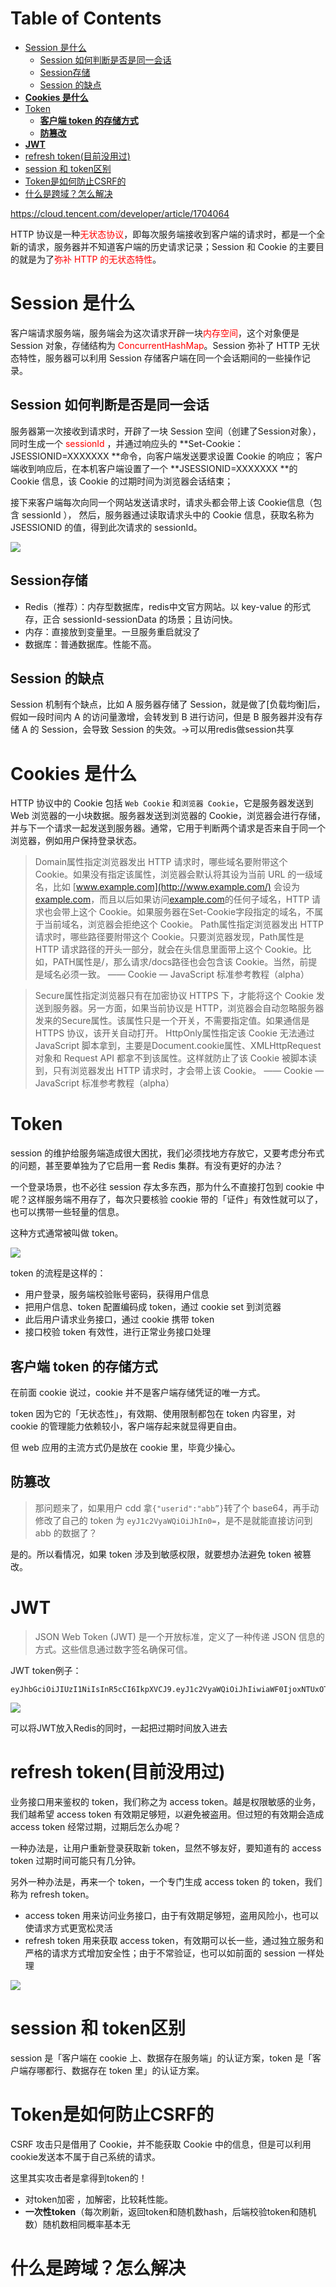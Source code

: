 # Table of Contents

* [Session 是什么](#session-是什么)
  * [Session 如何判断是否是同一会话](#session-如何判断是否是同一会话)
  * [Session存储](#session存储)
  * [Session 的缺点](#session-的缺点)
* [**Cookies 是什么**](#cookies-是什么)
* [Token](#token)
  * [**客户端 token 的存储方式**](#客户端-token-的存储方式)
  * [**防篡改**](#防篡改)
* [**JWT**](#jwt)
* [refresh token(目前没用过)](#refresh-token目前没用过)
* [session 和 token区别](#session-和-token区别)
* [Token是如何防止CSRF的](#token是如何防止csrf的)
* [什么是跨域？怎么解决](#什么是跨域怎么解决)



https://cloud.tencent.com/developer/article/1704064


HTTP 协议是一种<font color=red>无状态协议</font>，即每次服务端接收到客户端的请求时，都是一个全新的请求，服务器并不知道客户端的历史请求记录；Session 和 Cookie 的主要目的就是为了<font color=red>弥补 HTTP 的无状态特性</font>。

# Session 是什么

客户端请求服务端，服务端会为这次请求开辟一块<font color=red>内存空间</font>，这个对象便是 Session 对象，存储结构为<font color=red> ConcurrentHashMap</font>。Session 弥补了 HTTP 无状态特性，服务器可以利用 Session 存储客户端在同一个会话期间的一些操作记录。

## Session 如何判断是否是同一会话

服务器第一次接收到请求时，开辟了一块 Session 空间（创建了Session对象），同时生成一个 <font color=red>sessionId</font> ，并通过响应头的 **Set-Cookie：JSESSIONID=XXXXXXX **命令，向客户端发送要求设置 Cookie 的响应； 客户端收到响应后，在本机客户端设置了一个 **JSESSIONID=XXXXXXX **的 Cookie 信息，该 Cookie 的过期时间为浏览器会话结束；

接下来客户端每次向同一个网站发送请求时，请求头都会带上该 Cookie信息（包含 sessionId ）， 然后，服务器通过读取请求头中的 Cookie 信息，获取名称为 JSESSIONID 的值，得到此次请求的 sessionId。



![](.images/v2-18bd4826103a35c3ef4d99742ad1bd12_720w.jpg)



## Session存储

- Redis（推荐）：内存型数据库，redis中文官方网站。以 key-value 的形式存，正合 sessionId-sessionData 的场景；且访问快。
- 内存：直接放到变量里。一旦服务重启就没了
- 数据库：普通数据库。性能不高。

## Session 的缺点

Session 机制有个缺点，比如 A 服务器存储了 Session，就是做了[负载均衡]后，假如一段时间内 A 的访问量激增，会转发到 B 进行访问，但是 B 服务器并没有存储 A 的 Session，会导致 Session 的失效。->可以用redis做session共享



# **Cookies 是什么**



HTTP 协议中的 Cookie 包括 `Web Cookie` 和`浏览器 Cookie`，它是服务器发送到 Web 浏览器的一小块数据。服务器发送到浏览器的 Cookie，浏览器会进行存储，并与下一个请求一起发送到服务器。通常，它用于判断两个请求是否来自于同一个浏览器，例如用户保持登录状态。



> Domain属性指定浏览器发出 HTTP 请求时，哪些域名要附带这个 Cookie。如果没有指定该属性，浏览器会默认将其设为当前 URL 的一级域名，比如 [www.example.com](http://www.example.com/) 会设为 [example.com](http://example.com/)，而且以后如果访问[example.com](http://example.com/)的任何子域名，HTTP 请求也会带上这个 Cookie。如果服务器在Set-Cookie字段指定的域名，不属于当前域名，浏览器会拒绝这个 Cookie。
> Path属性指定浏览器发出 HTTP 请求时，哪些路径要附带这个 Cookie。只要浏览器发现，Path属性是 HTTP 请求路径的开头一部分，就会在头信息里面带上这个 Cookie。比如，PATH属性是/，那么请求/docs路径也会包含该 Cookie。当然，前提是域名必须一致。
> —— Cookie — JavaScript 标准参考教程（alpha）



> Secure属性指定浏览器只有在加密协议 HTTPS 下，才能将这个 Cookie 发送到服务器。另一方面，如果当前协议是 HTTP，浏览器会自动忽略服务器发来的Secure属性。该属性只是一个开关，不需要指定值。如果通信是 HTTPS 协议，该开关自动打开。
> HttpOnly属性指定该 Cookie 无法通过 JavaScript 脚本拿到，主要是Document.cookie属性、XMLHttpRequest对象和 Request API 都拿不到该属性。这样就防止了该 Cookie 被脚本读到，只有浏览器发出 HTTP 请求时，才会带上该 Cookie。
> —— Cookie — JavaScript 标准参考教程（alpha）

# Token

session 的维护给服务端造成很大困扰，我们必须找地方存放它，又要考虑分布式的问题，甚至要单独为了它启用一套 Redis 集群。有没有更好的办法？

一个登录场景，也不必往 session 存太多东西，那为什么不直接打包到 cookie 中呢？这样服务端不用存了，每次只要核验 cookie 带的「证件」有效性就可以了，也可以携带一些轻量的信息。

这种方式通常被叫做 token。


![](.images/v2-45c53c27a611d78c489a25f3496c7625_720w.jpg)

token 的流程是这样的：

- 用户登录，服务端校验账号密码，获得用户信息
- 把用户信息、token 配置编码成 token，通过 cookie set 到浏览器
- 此后用户请求业务接口，通过 cookie 携带 token
- 接口校验 token 有效性，进行正常业务接口处理



## **客户端 token 的存储方式**


在前面 cookie 说过，cookie 并不是客户端存储凭证的唯一方式。

token 因为它的「无状态性」，有效期、使用限制都包在 token 内容里，对 cookie 的管理能力依赖较小，客户端存起来就显得更自由。

但 web 应用的主流方式仍是放在 cookie 里，毕竟少操心。



##  **防篡改**

> 那问题来了，如果用户 cdd 拿`{"userid":"abb”}`转了个 base64，再手动修改了自己的 token 为 `eyJ1c2VyaWQiOiJhIn0=`，是不是就能直接访问到 abb 的数据了？

是的。所以看情况，如果 token 涉及到敏感权限，就要想办法避免 token 被篡改。



# **JWT**

>JSON Web Token (JWT) 是一个开放标准，定义了一种传递 JSON 信息的方式。这些信息通过数字签名确保可信。


 JWT token例子：

```text
eyJhbGciOiJIUzI1NiIsInR5cCI6IkpXVCJ9.eyJ1c2VyaWQiOiJhIiwiaWF0IjoxNTUxOTUxOTk4fQ.2jf3kl_uKWRkwjOP6uQRJFqMlwSABcgqqcJofFH5XCo
```



![](.images/v2-355749afd88316167254eb40b0cb0739_720w.jpg)



可以将JWT放入Redis的同时，一起把过期时间放入进去



# refresh token(目前没用过)

业务接口用来鉴权的 token，我们称之为 access token。越是权限敏感的业务，我们越希望 access token 有效期足够短，以避免被盗用。但过短的有效期会造成 access token 经常过期，过期后怎么办呢？

一种办法是，让用户重新登录获取新 token，显然不够友好，要知道有的 access token 过期时间可能只有几分钟。

另外一种办法是，再来一个 token，一个专门生成 access token 的 token，我们称为 refresh token。

- access token 用来访问业务接口，由于有效期足够短，盗用风险小，也可以使请求方式更宽松灵活
- refresh token 用来获取 access token，有效期可以长一些，通过独立服务和严格的请求方式增加安全性；由于不常验证，也可以如前面的 session 一样处理


![](.images/v2-8305486dc3674c6ff3e48bbac52194aa_720w.jpg)


# session 和 token区别


 session 是「客户端在 cookie 上、数据存在服务端」的认证方案，token 是「客户端存哪都行、数据存在 token 里」的认证方案。



# Token是如何防止CSRF的

 CSRF 攻击只是借用了 Cookie，并不能获取 Cookie 中的信息，但是可以利用cookie发送本不属于自己系统的请求。

这里其实攻击者是拿得到token的！

+ 对token加密 ，加解密，比较耗性能。
+ **一次性token**（每次刷新，返回token和随机数hash，后端校验token和随机数）随机数相同概率基本无





# 什么是跨域？怎么解决


